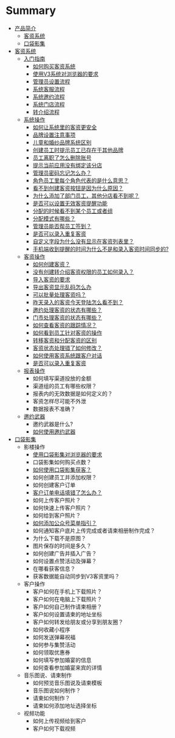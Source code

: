 # Summary

* [产品简介](README.md)
  * [客资系统](ke-zi-xi-tong.md)
  * [口袋影集](kou-dai-ying-ji.md)
* [客资系统](chapter1.md)
  * [入门指南](ru-men-zhi-nan.md)
    * [如何购买客资系统](如何购买客资系统.md)
    * [使用V3系统对浏览器的要求](使用V3系统对浏览器的要求.md)
    * [管理员设置流程](管理员设置流程.md)
    * [系统客服流程](系统客服流程.md)
    * [系统邀约流程](系统邀约流程.md)
    * [系统门店流程](系统门店流程.md)
    * [转介绍流程](转介绍流程.md)
  * [系统操作](www.md)
    * [如何让系统里的客资更安全](如何让系统里的客资更安全.md)
    * [品牌设置注意事项](品牌设置注意事项.md)
    * [儿童和婚纱品牌系统区别](儿童和婚纱品牌系统区别.md)
    * [创建员工时提示员工已存在于其他品牌](创建员工时提示员工已存在于其他品牌.md)
    * [员工离职了怎么删除账号](员工离职了怎么删除账号.md)
    * [提示当前应用没有绑定该分店](提示当前应用没有绑定该分店.md)
    * [管理员密码忘记怎么办？](管理员密码忘记怎么办？.md)
    * [角色员工里每个角色代表的是什么意思？](角色员工里每个角色代表的是什么意思？.md)
    * [看不到创建客资按钮是因为什么原因？](看不到创建客资按钮是因为什么原因？.md)
    * [为什么添加了部门员工，其他分店看不到呢？](为什么添加了部门员工，其他分店看不到呢？.md)
    * [是否可以设置无效客资提醒功能](是否可以设置无效客资提醒功能.md)
    * [分配的时候看不到某个员工或者组](分配的时候看不到某个员工或者组.md)
    * [分配模式有哪些？](分配模式有哪些？.md)
    * [管理员能否帮员工签到？](管理员能否帮员工签到？.md)
    * [是否可以录入重复客资](是否可以录入重复客资.md)
    * [自定义字段为什么没有显示在客资列表里？](自定义字段为什么没有显示在客资列表里？.md)
    * [手机端收到提醒的时间为什么不是和录入客资时间同步的?](shou-ji-duan-shou-dao-ti-xing-de-shi-jian-wei-shi-yao-bu-shi-he-lu-ru-ke-zi-shi-jian-tong-bu-76843f.md)
  * [客资操作](ke-zi-cao-zuo.md)
    * [如何创建客资？](如何创建客资？.md)
    * [没有创建转介绍客资权限的员工如何录入？](没有创建转介绍客资权限的员工如何录入？.md)
    * [导入客资的要求](导入客资的要求.md)
    * [导出客资显示乱码怎么办](dao-chu-ke-zi-xian-shi-luan-ma-zen-yao-ban.md)
    * [可以批量处理客资吗？](ke-yi-pi-liang-chu-li-ke-zi-ma-ff1f.md)
    * [昨天录入的客资今天登陆怎么看不到？](zuo-tian-lu-ru-de-ke-zi-jin-tian-deng-lu-zen-yao-kan-bu-dao-ff1f.md)
    * [邀约处理客资的状态有哪些？](yao-yue-chu-li-ke-zi-de-zhuang-tai-you-na-xie-ff1f.md)
    * [门市处理客资的状态有哪些？](men-shi-chu-li-ke-zi-de-zhuang-tai-you-na-xie-ff1f.md)
    * [如何查看客资的跟踪情况？](ru-he-cha-kan-ke-zi-de-gen-zong-qing-kuang-ff1f.md)
    * [如何看到员工针对客资的操作](ru-he-kan-dao-yuan-gong-zhen-dui-ke-zi-de-cao-zuo.md)
    * [转移客资和分配客资的区别](zhuan-yi-ke-zi-he-fen-pei-ke-zi-de-qu-bie.md)
    * [客资状态处理错了如何修改？](ke-zi-zhuang-tai-chu-li-cuo-le-ru-he-xiu-gai-ff1f.md)
    * [如何使用客资系统跟客户对话](ru-he-shi-yong-ke-zi-xi-tong-gen-ke-hu-dui-hua.md)
    * [是否可以录入重复客资](是否可以录入重复客资.md)
  * [报表操作](bao-biao-cao-zuo.md)
    * 如何填写渠道投放的金额
    * 渠道组的员工有哪些权限？
    * 报表内的无效数据是如何定义的？
    * 客资怎样尽可能不外泄
    * 数据报表不准确？
  * [邀约武器](yao-yue-wu-qi.md)
    * 邀约武器是什么?
    * [如何使用邀约武器](yao-yue-wu-qi/yao-yue-wu-qi-shi-shi-4e483f.md)
* [口袋影集](kou-dai-ying-ji1.md)
  * 影楼操作
    * [使用口袋影集对浏览器的要求](shi-yong-kou-dai-ying-ji-dui-liu-lan-qi-de-yao-qiu.md)
    * 口袋影集如何购买点数？
    * [如何使用口袋影集获客？](ru-he-shi-yong-kou-dai-ying-ji-huo-ke-ff1f.md)
    * 如何创建员工并添加权限？
    * 如何创建客户订单
    * [客户订单电话填错了怎么办？](shi-yong-kou-dai-ying-ji-dui-liu-lan-qi-de-yao-qiu/ke-hu-ding-dan-dian-hua-tian-cuo-le-zen-yao-ban-ff1f.md)
    * 如何上传客户照片？
    * 如何快速上传客户照片？
    * 如何给到客户照片？
    * [如何添加公众号菜单指引？](ru-he-gei-dao-ke-hu-zhao-pian-ff1f.md)
    * 如何通知客户底片上传完成或者请柬相册制作完成？
    * 为什么下载不是原图？
    * 图片保存的时间是多久？
    * 如何创建广告并插入广告？
    * 如何设置点赞活动及弹幕？
    * 在哪看获客信息？
    * 获客数据能自动同步到V3客资里吗？
  * 客户操作
    * 客户如何在手机上下载照片？
    * 客户如何在电脑上下载照片？
    * 客户如何自己制作请柬相册？
    * 客户如何设置请柬的地址坐标
    * 客户如何转发给朋友或分享到朋友圈？
    * 如何收藏小程序
    * 如何发送弹幕祝福
    * 如何参与集赞活动
    * 如何领取优惠券
    * 如何填写参加婚宴的信息
    * 如何查看参加婚宴来宾的详情
  * 音乐图说、请柬制作
    * 如何预览音乐图说及请柬模板
    * 音乐图说如何制作？
    * 请柬如何制作？
    * 请柬如何添加地址选择坐标
  * 视频功能
    * 如何上传视频给到客户
    * 客户如何下载视频

